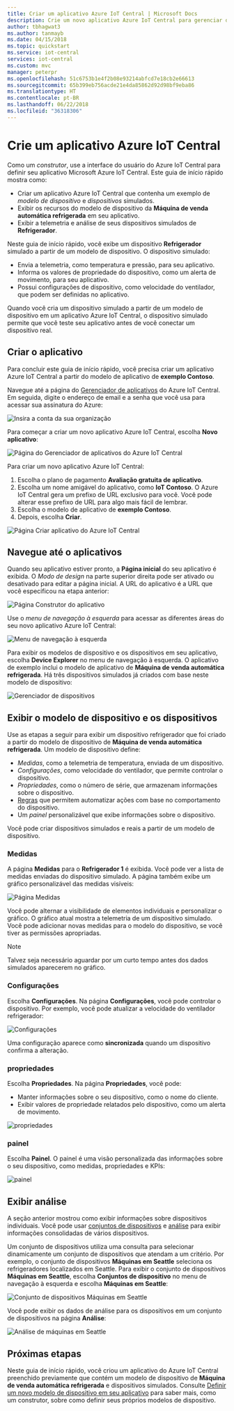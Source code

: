 ```yaml
---
title: Criar um aplicativo Azure IoT Central | Microsoft Docs
description: Crie um novo aplicativo Azure IoT Central para gerenciar dispositivos refrigerados de venda automática. Exiba os dados de telemetria gerados a partir de seus dispositivos simulados.
author: tbhagwat3
ms.author: tanmayb
ms.date: 04/15/2018
ms.topic: quickstart
ms.service: iot-central
services: iot-central
ms.custom: mvc
manager: peterpr
ms.openlocfilehash: 51c6753b1e4f2b08e93214abfcd7e18cb2e66613
ms.sourcegitcommit: 65b399eb756acde21e4da85862d92d98bf9eba86
ms.translationtype: HT
ms.contentlocale: pt-BR
ms.lasthandoff: 06/22/2018
ms.locfileid: "36318306"
---
```

# <a name="create-an-azure-iot-central-application"></a>Crie um aplicativo Azure IoT Central

Como um _construtor_, use a interface do usuário do Azure IoT Central para definir seu aplicativo Microsoft Azure IoT Central. Este guia de início rápido mostra como:

- Criar um aplicativo Azure IoT Central que contenha um exemplo de _modelo de dispositivo_ e _dispositivos_ simulados.
- Exibir os recursos do modelo de dispositivo da **Máquina de venda automática refrigerada** em seu aplicativo.
- Exibir a telemetria e análise de seus dispositivos simulados de **Refrigerador**.

Neste guia de início rápido, você exibe um dispositivo **Refrigerador** simulado a partir de um modelo de dispositivo. O dispositivo simulado:

* Envia a telemetria, como temperatura e pressão, para seu aplicativo.
* Informa os valores de propriedade do dispositivo, como um alerta de movimento, para seu aplicativo.
* Possui configurações de dispositivo, como velocidade do ventilador, que podem ser definidas no aplicativo.

Quando você cria um dispositivo simulado a partir de um modelo de dispositivo em um aplicativo Azure IoT Central, o dispositivo simulado permite que você teste seu aplicativo antes de você conectar um dispositivo real.

## <a name="create-the-application"></a>Criar o aplicativo

Para concluir este guia de início rápido, você precisa criar um aplicativo Azure IoT Central a partir do modelo de aplicativo de **exemplo Contoso**.

Navegue até a página do [Gerenciador de aplicativos](https://aka.ms/iotcentral) do Azure IoT Central. Em seguida, digite o endereço de email e a senha que você usa para acessar sua assinatura do Azure:

![Insira a conta da sua organização](media/quick-deploy-iot-central/sign-in.png)

Para começar a criar um novo aplicativo Azure IoT Central, escolha **Novo aplicativo**:

![Página do Gerenciador de aplicativos do Azure IoT Central](media/quick-deploy-iot-central/iotcentralhome.png)

Para criar um novo aplicativo Azure IoT Central:

1. Escolha o plano de pagamento **Avaliação gratuita de aplicativo**.
1. Escolha um nome amigável do aplicativo, como **IoT Contoso**. O Azure IoT Central gera um prefixo de URL exclusivo para você. Você pode alterar esse prefixo de URL para algo mais fácil de lembrar.
1. Escolha o modelo de aplicativo de **exemplo Contoso**.
1. Depois, escolha **Criar**.

![Página Criar aplicativo do Azure IoT Central](media/quick-deploy-iot-central/iotcentralcreate.png)

## <a name="navigate-to-the-application"></a>Navegue até o aplicativos

Quando seu aplicativo estiver pronto, a **Página inicial** do seu aplicativo é exibida. O _Modo de design_ na parte superior direita pode ser ativado ou desativado para editar a página inicial. A URL do aplicativo é a URL que você especificou na etapa anterior:

![Página Construtor do aplicativo](media/quick-deploy-iot-central/apphome.png)

Use o _menu de navegação à esquerda_ para acessar as diferentes áreas do seu novo aplicativo Azure IoT Central:

![Menu de navegação à esquerda](media/quick-deploy-iot-central/navbar.png)

Para exibir os modelos de dispositivo e os dispositivos em seu aplicativo, escolha **Device Explorer** no menu de navegação à esquerda. O aplicativo de exemplo inclui o modelo de aplicativo de **Máquina de venda automática refrigerada**. Há três dispositivos simulados já criados com base neste modelo de dispositivo:

![Gerenciador de dispositivos](media/quick-deploy-iot-central/deviceexplorer.png)

## <a name="view-the-device-template-and-devices"></a>Exibir o modelo de dispositivo e os dispositivos

Use as etapas a seguir para exibir um dispositivo refrigerador que foi criado a partir do modelo de dispositivo de **Máquina de venda automática refrigerada**. Um modelo de dispositivo define:

* _Medidas_, como a telemetria de temperatura, enviada de um dispositivo.
* _Configurações_, como velocidade do ventilador, que permite controlar o dispositivo.
* _Propriedades_, como o número de série, que armazenam informações sobre o dispositivo.
* [Regras](howto-create-telemetry-rules.md) que permitem automatizar ações com base no comportamento do dispositivo.
* Um _painel_ personalizável que exibe informações sobre o dispositivo.

Você pode criar dispositivos simulados e reais a partir de um modelo de dispositivo.

### <a name="measurements"></a>Medidas

A página **Medidas** para o **Refrigerador 1** é exibida. Você pode ver a lista de medidas enviadas do dispositivo simulado. A página também exibe um gráfico personalizável das medidas visíveis:

![Página Medidas](media/quick-deploy-iot-central/measurements.png)

Você pode alternar a visibilidade de elementos individuais e personalizar o gráfico. O gráfico atual mostra a telemetria de um dispositivo simulado. Você pode adicionar novas medidas para o modelo do dispositivo, se você tiver as permissões apropriadas.

> [!NOTE]
> Talvez seja necessário aguardar por um curto tempo antes dos dados simulados aparecerem no gráfico.

### <a name="settings"></a>Configurações

Escolha **Configurações**. Na página **Configurações**, você pode controlar o dispositivo. Por exemplo, você pode atualizar a velocidade do ventilador refrigerador:

![Configurações](media/quick-deploy-iot-central/settings.png)

Uma configuração aparece como **sincronizada** quando um dispositivo confirma a alteração.

### <a name="properties"></a>propriedades

Escolha **Propriedades**. Na página **Propriedades**, você pode:

* Manter informações sobre o seu dispositivo, como o nome do cliente.
* Exibir valores de propriedade relatados pelo dispositivo, como um alerta de movimento.

![propriedades](media/quick-deploy-iot-central/properties.png)

### <a name="dashboard"></a>painel

Escolha **Painel**. O painel é uma visão personalizada das informações sobre o seu dispositivo, como medidas, propriedades e KPIs:

![painel](media/quick-deploy-iot-central/dashboard.png)

## <a name="view-analytics"></a>Exibir análise

A seção anterior mostrou como exibir informações sobre dispositivos individuais. Você pode usar [conjuntos de dispositivos](howto-use-device-sets.md) e [análise](howto-create-analytics.md) para exibir informações consolidadas de vários dispositivos.

Um conjunto de dispositivos utiliza uma consulta para selecionar dinamicamente um conjunto de dispositivos que atendam a um critério. Por exemplo, o conjunto de dispositivos **Máquinas em Seattle** seleciona os refrigeradores localizados em Seattle. Para exibir o conjunto de dispositivos **Máquinas em Seattle**, escolha **Conjuntos de dispositivo** no menu de navegação à esquerda e escolha **Máquinas em Seattle**:

![Conjunto de dispositivos Máquinas em Seattle](media/quick-deploy-iot-central/deviceset.png)

Você pode exibir os dados de análise para os dispositivos em um conjunto de dispositivos na página **Análise**:

![Análise de máquinas em Seattle](media/quick-deploy-iot-central/analytics.png)

## <a name="next-steps"></a>Próximas etapas

Neste guia de início rápido, você criou um aplicativo do Azure IoT Central preenchido previamente que contém um modelo de dispositivo de **Máquina de venda automática refrigerada** e dispositivos simulados. Consulte [Definir um novo modelo de dispositivo em seu aplicativo](tutorial-define-device-type.md) para saber mais, como um construtor, sobre como definir seus próprios modelos de dispositivo.
